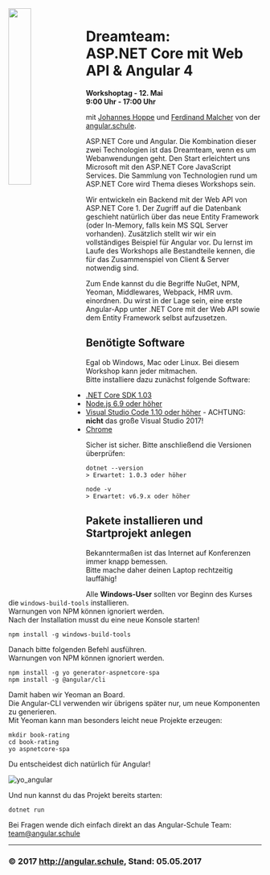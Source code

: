 <img src="https://cdn.rawgit.com/angular-schule/2017-05-aspnetcore-angular-ddf/0ca0c016/ddf-logo.svg" width="30%" align="left">

# Dreamteam:<br>ASP.NET Core mit Web API & Angular 4

__Workshoptag - 12. Mai__  
__9:00 Uhr - 17:00 Uhr__ 

mit [Johannes Hoppe](https://dotnet-day-franken.de/en/speakers/item/9-johannes-hoppe) und [Ferdinand Malcher](https://www.dotnet-day-franken.de/component/k2/item/49-ferdinand-malcher) von der [angular.schule](https://angular.schule/).

ASP.NET Core und Angular. Die Kombination dieser zwei Technologien ist das Dreamteam, wenn es um Webanwendungen geht. Den Start erleichtert uns Microsoft mit den ASP.NET Core JavaScript Services. Die Sammlung von Technologien rund um ASP.NET Core wird Thema dieses Workshops sein.

Wir entwickeln ein Backend mit der Web API von ASP.NET Core 1. Der Zugriff auf die Datenbank geschieht natürlich über das neue Entity Framework (oder In-Memory, falls kein MS SQL Server vorhanden). Zusätzlich stellt wir wir ein vollständiges Beispiel für Angular vor. Du lernst im Laufe des Workshops alle Bestandteile kennen, die für das Zusammenspiel von Client & Server notwendig sind.

Zum Ende kannst du die Begriffe NuGet, NPM, Yeoman, Middlewares, Webpack, HMR uvm. einordnen. Du wirst in der Lage sein, eine erste Angular-App unter .NET Core mit der Web API sowie dem Entity Framework selbst aufzusetzen. 

## Benötigte Software

Egal ob Windows, Mac oder Linux. Bei diesem Workshop kann jeder mitmachen.  
Bitte installiere dazu zunächst folgende Software:

* [.NET Core SDK 1.03](https://www.microsoft.com/net/download/core#/sdk)
* [Node.js 6.9 oder höher](https://nodejs.org/en/download/)
* [Visual Studio Code 1.10 oder höher](https://code.visualstudio.com/#alt-downloads) - ACHTUNG: __nicht__ das große Visual Studio 2017!
* [Chrome](https://www.google.com/chrome/)

Sicher ist sicher. Bitte anschließend die Versionen überprüfen:

```
dotnet --version
> Erwartet: 1.0.3 oder höher

node -v
> Erwartet: v6.9.x oder höher
```
 
## Pakete installieren und Startprojekt anlegen

Bekanntermaßen ist das Internet auf Konferenzen immer knapp bemessen.  
Bitte mache daher deinen Laptop rechtzeitig lauffähig!

Alle __Windows-User__ sollten vor Beginn des Kurses die `windows-build-tools` installieren.  
Warnungen von NPM können ignoriert werden.  
Nach der Installation musst du eine neue Konsole starten!

```
npm install -g windows-build-tools
```

Danach bitte folgenden Befehl ausführen.  
Warnungen von NPM können ignoriert werden. 

```
npm install -g yo generator-aspnetcore-spa
npm install -g @angular/cli
```

Damit haben wir Yeoman an Board.  
Die Angular-CLI verwenden wir übrigens später nur, um neue Komponenten zu generieren.  
Mit Yeoman kann man besonders leicht neue Projekte erzeugen:

```
mkdir book-rating
cd book-rating
yo aspnetcore-spa
```

Du entscheidest dich natürlich für Angular!

![yo_angular](https://cloud.githubusercontent.com/assets/640639/25765553/e6705604-31ed-11e7-9fc4-ba6fd6626795.png)
 
Und nun kannst du das Projekt bereits starten:

```
dotnet run
```

Bei Fragen wende dich einfach direkt an das Angular-Schule Team:  
team@angular.schule

<hr>

### &copy; 2017 http://angular.schule, Stand: 05.05.2017
